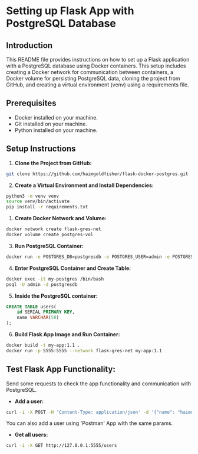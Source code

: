 # Setting up Flask App with PostgreSQL Database

## Introduction

This README file provides instructions on how to set up a Flask application with a PostgreSQL database using Docker containers.
This setup includes creating a Docker network for communication between containers, a Docker volume for persisting PostgreSQL data,
cloning the project from GitHub, and creating a virtual environment (venv) using a requirements file.

## Prerequisites

- Docker installed on your machine.
- Git installed on your machine.
- Python installed on your machine.

## Setup Instructions

1. **Clone the Project from GitHub:**

```bash
git clone https://github.com/haimgoldfisher/flask-docker-postgres.git
```

2. **Create a Virtual Environment and Install Dependencies:**

```bash
python3 -m venv venv
source venv/bin/activate
pip install -r requirements.txt
```

1. **Create Docker Network and Volume:**

```bash
docker network create flask-gres-net
docker volume create postgres-vol
```

3. **Run PostgreSQL Container:**
   
```bash
docker run -e POSTGRES_DB=postgresdb -e POSTGRES_USER=admin -e POSTGRES_PASSWORD=admin --name my-postgres -v postgres-vol:/var/lib/postgresql/ --network flask-gres-net -p 5432:5432 postgres
```

4. **Enter PostgreSQL Container and Create Table:**

```bash
docker exec -it my-postgres /bin/bash
psql -U admin -d postgresdb
```

5. **Inside the PostgreSQL container:**

```sql
CREATE TABLE users(
    id SERIAL PRIMARY KEY,
    name VARCHAR(50)
);
```
6. **Build Flask App Image and Run Container:**

```bash
docker build -t my-app:1.1 .
docker run -p 5555:5555 --network flask-gres-net my-app:1.1
```

## Test Flask App Functionality:

Send some requests to check the app functionality and communication with PostgreSQL.

- **Add a user:**

```bash
curl -i -X POST -H 'Content-Type: application/json' -d '{"name": "haimon"}' http://127.0.0.1:5555/users
```

You can also add a user using 'Postman' App with the same params.

- **Get all users:**

```bash
curl -i -X GET http://127.0.0.1:5555/users
```




